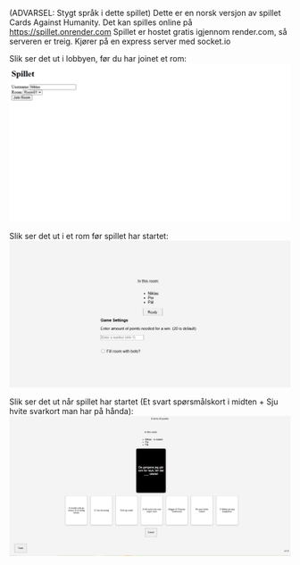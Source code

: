 (ADVARSEL: Stygt språk i dette spillet)
Dette er en norsk versjon av spillet Cards Against Humanity.
Det kan spilles online på https://spillet.onrender.com
Spillet er hostet gratis igjennom render.com, så serveren er treig.
Kjører på en express server med socket.io

Slik ser det ut i lobbyen, før du har joinet et rom:
![preview1](images/preview1.png)

Slik ser det ut i et rom før spillet har startet:
![preview2](images/preview2.png)

Slik ser det ut når spillet har startet (Et svart spørsmålskort i midten + Sju hvite svarkort man har på hånda):
![preview3](images/preview3.png)
